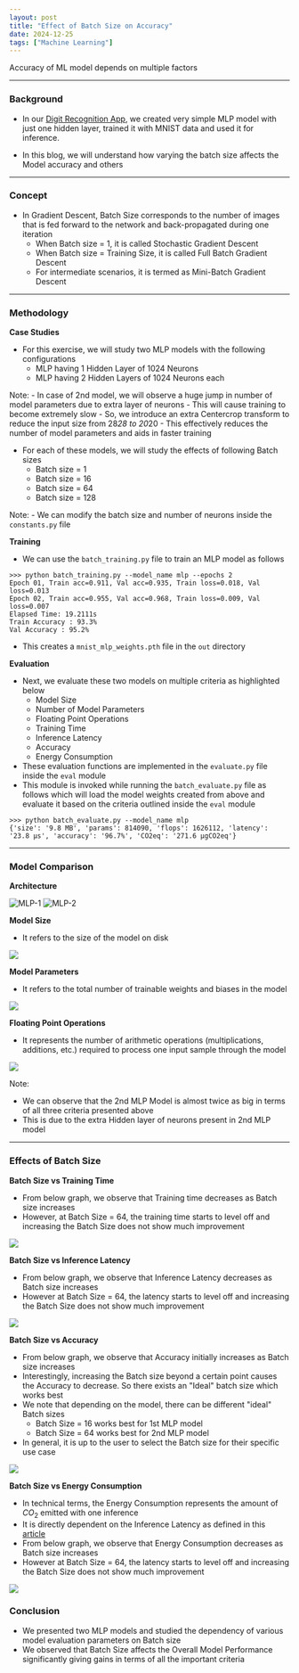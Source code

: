 ```yaml
---
layout: post
title: "Effect of Batch Size on Accuracy"
date: 2024-12-25
tags: ["Machine Learning"]
---
```


Accuracy of ML model depends on multiple factors

---

### Background

- In our [Digit Recognition App](https://gouherdanish.github.io/2024/12/09/digit-recognition.html), we created very simple MLP model with just one hidden layer, trained it with MNIST data and used it for inference.

- In this blog, we will understand how varying the batch size affects the Model accuracy and others

---
### Concept

- In Gradient Descent, Batch Size corresponds to the number of images that is fed forward to the network and back-propagated during one iteration
    - When Batch size = 1, it is called Stochastic Gradient Descent
    - When Batch size = Training Size, it is called Full Batch Gradient Descent
    - For intermediate scenarios, it is termed as Mini-Batch Gradient Descent

---
### Methodology

**Case Studies**

- For this exercise, we will study two MLP models with the following configurations
    - MLP having 1 Hidden Layer of 1024 Neurons
    - MLP having 2 Hidden Layers of 1024 Neurons each

Note:
    - In case of 2nd model, we will observe a huge jump in number of model parameters due to extra layer of neurons
    - This will cause training to become extremely slow 
    - So, we introduce an extra Centercrop transform to reduce the input size from 28*28 to 20*20
    - This effectively reduces the number of model parameters and aids in faster training

- For each of these models, we will study the effects of following Batch sizes
    - Batch size = 1
    - Batch size = 16
    - Batch size = 64
    - Batch size = 128

Note:
    - We can modify the batch size and number of neurons inside the `constants.py` file

**Training**

- We can use the `batch_training.py` file to train an MLP model as follows

```
>>> python batch_training.py --model_name mlp --epochs 2
Epoch 01, Train acc=0.911, Val acc=0.935, Train loss=0.018, Val loss=0.013
Epoch 02, Train acc=0.955, Val acc=0.968, Train loss=0.009, Val loss=0.007
Elapsed Time: 19.2111s
Train Accuracy : 93.3%
Val Accuracy : 95.2%
```

- This creates a `mnist_mlp_weights.pth` file in the `out` directory

**Evaluation**

- Next, we evaluate these two models on multiple criteria as highlighted below
    - Model Size
    - Number of Model Parameters
    - Floating Point Operations
    - Training Time
    - Inference Latency
    - Accuracy
    - Energy Consumption
- These evaluation functions are implemented in the `evaluate.py` file inside the `eval` module
- This module is invoked while running the `batch_evaluate.py` file as follows which will load the model weights created from above and evaluate it based on the criteria outlined inside the `eval` module

```
>>> python batch_evaluate.py --model_name mlp
{'size': '9.8 MB', 'params': 814090, 'flops': 1626112, 'latency': '23.8 μs', 'accuracy': '96.7%', 'CO2eq': '271.6 μgCO2eq'}
```

---
### Model Comparison

**Architecture**

<img src="{{site.url}}/images/mnist/mlp-1024_1.png" alt="MLP-1">

<img src="{{site.url}}/images/mnist/mlp-1024_2.png" alt="MLP-2">

**Model Size**

- It refers to the size of the model on disk

<img src="{{site.url}}/images/mnist/mlp-comp-g1.png">

**Model Parameters**

- It refers to the total number of trainable weights and biases in the model

<img src="{{site.url}}/images/mnist/mlp-comp-g2.png">

**Floating Point Operations**

- It represents the number of arithmetic operations (multiplications, additions, etc.) required to process one input sample through the model 

<img src="{{site.url}}/images/mnist/mlp-comp-g3.png">

Note:
- We can observe that the 2nd MLP Model is almost twice as big in terms of all three criteria presented above
- This is due to the extra Hidden layer of neurons present in 2nd MLP model

---

### Effects of Batch Size

**Batch Size vs Training Time**

- From below graph, we observe that Training time decreases as Batch size increases
- However, at Batch Size = 64, the training time starts to level off and increasing the Batch Size does not show much improvement

<img src="{{site.url}}/images/mnist/mlp-hp-g1.png">

**Batch Size vs Inference Latency**

- From below graph, we observe that Inference Latency decreases as Batch size increases
- However at Batch Size = 64, the latency starts to level off and increasing the Batch Size does not show much improvement

<img src="{{site.url}}/images/mnist/mlp-hp-g2.png">

**Batch Size vs Accuracy**

- From below graph, we observe that Accuracy initially increases as Batch size increases
- Interestingly, increasing the Batch size beyond a certain point causes the Accuracy to decrease. So there exists an "Ideal" batch size which works best
- We note that depending on the model, there can be different "ideal" Batch sizes
    - Batch Size = 16 works best for 1st MLP model
    - Batch Size = 64 works best for 2nd MLP model
- In general, it is up to the user to select the Batch size for their specific use case

<img src="{{site.url}}/images/mnist/mlp-hp-g3.png">

**Batch Size vs Energy Consumption**

- In technical terms, the Energy Consumption represents the amount of $CO_2$ emitted with one inference
- It is directly dependent on the Inference Latency as defined in this [article](https://gouherdanish.github.io/2025/01/28/measuring-carbon-footprint-of-ml-inference.html)
- From below graph, we observe that Energy Consumption decreases as Batch size increases
- However at Batch Size = 64, the latency starts to level off and increasing the Batch Size does not show much improvement

<img src="{{site.url}}/images/mnist/mlp-hp-g4.png">

### Conclusion

- We presented two MLP models and studied the dependency of various model evaluation parameters on Batch size
- We observed that Batch Size affects the Overall Model Performance significantly giving gains in terms of all the important criteria
